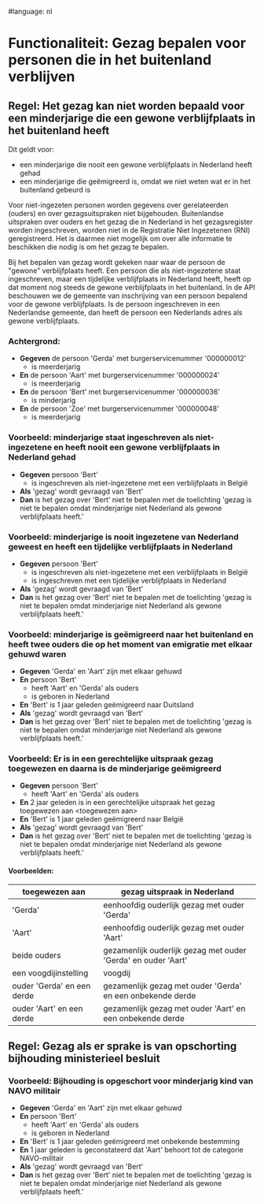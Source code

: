 #language: nl

# Functionaliteit: Gezag bepalen voor personen die in het buitenland verblijven

## Regel: Het gezag kan niet worden bepaald voor een minderjarige die een gewone verblijfplaats in het buitenland heeft
Dit geldt voor:
- een minderjarige die nooit een gewone verblijfplaats in Nederland heeft gehad
- een minderjarige die geëmigreerd is, omdat we niet weten wat er in het buitenland gebeurd is

Voor niet-ingezeten personen worden gegevens over gerelateerden (ouders) en over gezagsuitspraken niet bijgehouden. 
Buitenlandse uitspraken over ouders en het gezag die in Nederland in het gezagsregister worden ingeschreven, worden niet in de Registratie Niet Ingezetenen (RNI) geregistreerd. 
Het is daarmee niet mogelijk om over alle informatie te beschikken die nodig is om het gezag te bepalen. 

Bij het bepalen van gezag wordt gekeken naar waar de persoon de "gewone" verblijfplaats heeft. Een persoon die als niet-ingezetene staat ingeschreven, maar een tijdelijke verblijfplaats in Nederland heeft, heeft op dat moment nog steeds de gewone verblijfplaats in het buitenland.
In de API beschouwen we de gemeente van inschrijving van een persoon bepalend voor de gewone verblijfplaats. Is de persoon ingeschreven in een Nederlandse gemeente, dan heeft de persoon een Nederlands adres als gewone verblijfplaats.

### Achtergrond:
* __Gegeven__ de persoon 'Gerda' met burgerservicenummer '000000012'
  * is meerderjarig
* __En__ de persoon 'Aart' met burgerservicenummer '000000024'
  * is meerderjarig
* __En__ de persoon 'Bert' met burgerservicenummer '000000036'
  * is minderjarig
* __En__ de persoon 'Zoe' met burgerservicenummer '000000048'
  * is meerderjarig

### Voorbeeld: minderjarige staat ingeschreven als niet-ingezetene en heeft nooit een gewone verblijfplaats in Nederland gehad
* __Gegeven__ persoon 'Bert'
  * is ingeschreven als niet-ingezetene met een verblijfplaats in België
* __Als__ 'gezag' wordt gevraagd van 'Bert'
* __Dan__ is het gezag over 'Bert' niet te bepalen met de toelichting 'gezag is niet te bepalen omdat minderjarige niet Nederland als gewone verblijfplaats heeft.'

### Voorbeeld: minderjarige is nooit ingezetene van Nederland geweest en heeft een tijdelijke verblijfplaats in Nederland
* __Gegeven__ persoon 'Bert'
  * is ingeschreven als niet-ingezetene met een verblijfplaats in België
  * is ingeschreven met een tijdelijke verblijfplaats in Nederland
* __Als__ 'gezag' wordt gevraagd van 'Bert'
* __Dan__ is het gezag over 'Bert' niet te bepalen met de toelichting 'gezag is niet te bepalen omdat minderjarige niet Nederland als gewone verblijfplaats heeft.'

### Voorbeeld: minderjarige is geëmigreerd naar het buitenland en heeft twee ouders die op het moment van emigratie met elkaar gehuwd waren
* __Gegeven__ 'Gerda' en 'Aart' zijn met elkaar gehuwd
* __En__ persoon 'Bert'
  * heeft 'Aart' en 'Gerda' als ouders
  * is geboren in Nederland
* __En__ 'Bert' is 1 jaar geleden geëmigreerd naar Duitsland
* __Als__ 'gezag' wordt gevraagd van 'Bert'
* __Dan__ is het gezag over 'Bert' niet te bepalen met de toelichting 'gezag is niet te bepalen omdat minderjarige niet Nederland als gewone verblijfplaats heeft.'

### Voorbeeld: Er is in een gerechtelijke uitspraak gezag toegewezen en daarna is de minderjarige geëmigreerd
* __Gegeven__ persoon 'Bert'
  * heeft 'Aart' en 'Gerda' als ouders
* __En__ 2 jaar geleden is in een gerechtelijke uitspraak het gezag toegewezen aan \<toegewezen aan\>
* __En__ 'Bert' is 1 jaar geleden geëmigreerd naar België
* __Als__ 'gezag' wordt gevraagd van 'Bert'
* __Dan__ is het gezag over 'Bert' niet te bepalen met de toelichting 'gezag is niet te bepalen omdat minderjarige niet Nederland als gewone verblijfplaats heeft.'

#### Voorbeelden:

| toegewezen aan             | gezag uitspraak in Nederland                                  |
|----------------------------|---------------------------------------------------------------|
| 'Gerda'                    | eenhoofdig ouderlijk gezag met ouder 'Gerda'                  |
| 'Aart'                     | eenhoofdig ouderlijk gezag met ouder 'Aart'                   |
| beide ouders               | gezamenlijk ouderlijk gezag met ouder 'Gerda' en ouder 'Aart' |
| een voogdijinstelling      | voogdij                                                       |
| ouder 'Gerda' en een derde | gezamenlijk gezag met ouder 'Gerda' en een onbekende derde    |
| ouder 'Aart' en een derde  | gezamenlijk gezag met ouder 'Aart' en een onbekende derde     |

## Regel: Gezag als er sprake is van opschorting bijhouding ministerieel besluit

### Voorbeeld: Bijhouding is opgeschort voor minderjarig kind van NAVO militair
* __Gegeven__ 'Gerda' en 'Aart' zijn met elkaar gehuwd
* __En__ persoon 'Bert'
  * heeft 'Aart' en 'Gerda' als ouders
  * is geboren in Nederland
* __En__ 'Bert' is 1 jaar geleden geëmigreerd met onbekende bestemming
* __En__ 1 jaar geleden is geconstateerd dat 'Aart' behoort tot de categorie NAVO-militair
* __Als__ 'gezag' wordt gevraagd van 'Bert'
* __Dan__ is het gezag over 'Bert' niet te bepalen met de toelichting 'gezag is niet te bepalen omdat minderjarige niet Nederland als gewone verblijfplaats heeft.'
